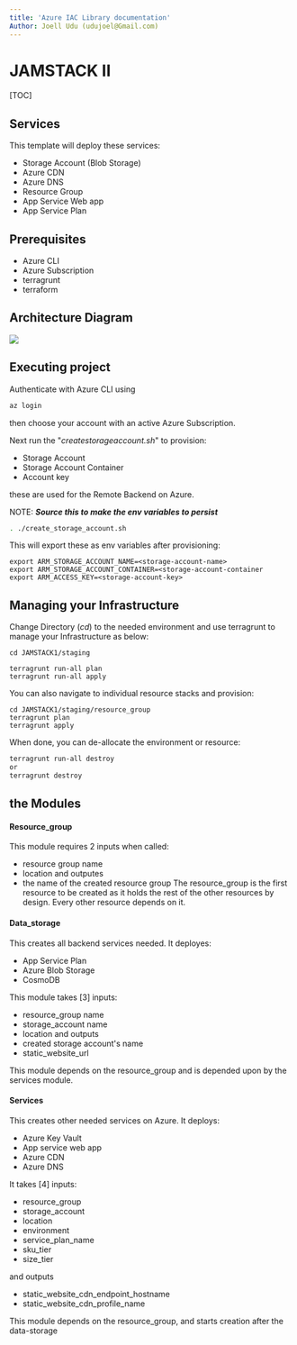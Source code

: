 ```yaml
---
title: 'Azure IAC Library documentation'
Author: Joell Udu (udujoel@Gmail.com)
---
```


JAMSTACK II
===

[TOC]

## Services
This template will deploy these services:
- Storage Account (Blob Storage)
- Azure CDN
- Azure DNS
- Resource Group
- App Service Web app
- App Service Plan

## Prerequisites
- Azure CLI
- Azure Subscription 
- terragrunt 
- terraform 

## Architecture Diagram
![](https://i.imgur.com/QBzJpXT.png)


## Executing project
Authenticate with Azure CLI using
```bash
az login
```
then choose your account with an active Azure Subscription.

Next run the "*createstorageaccount.sh*" to provision:

- Storage Account
- Storage Account Container
- Account key

these are used for the Remote Backend on Azure.

NOTE:
***Source this to make the env variables to persist***
```bash
. ./create_storage_account.sh
```

This will export these as env variables after provisioning:

```bash=
export ARM_STORAGE_ACCOUNT_NAME=<storage-account-name>
export ARM_STORAGE_ACCOUNT_CONTAINER=<storage-account-container
export ARM_ACCESS_KEY=<storage-account-key>
```

## Managing your Infrastructure
Change Directory (*cd*) to the needed environment and use terragrunt to manage your Infrastructure as below:

```bash=
cd JAMSTACK1/staging

terragrunt run-all plan
terragrunt run-all apply

```

You can also navigate to individual resource stacks and provision:

```bash=
cd JAMSTACK1/staging/resource_group
terragrunt plan
terragrunt apply
```

When done, you can de-allocate the environment or resource:

```bash
terragrunt run-all destroy
or 
terragrunt destroy
```


## the Modules

#### Resource_group
This module requires 2 inputs when called:
- resource group name
- location
and outputes 
- the name of the created resource group
The resource_group is the first resource to be created as it holds the rest of the other resources by design. Every other resource depends on it.
#### Data_storage
This creates all backend services needed. It deployes:
- App Service Plan
- Azure Blob Storage
- CosmoDB

 This module takes [3] inputs:
- resource_group name
- storage_account name
- location
and outputs
- created storage account's name
- static_website_url

This module depends on the resource_group and is depended upon by the services module.
#### Services
This creates other needed services on Azure. It deploys:
- Azure Key Vault
- App service web app
- Azure CDN
- Azure DNS



It takes [4] inputs:
- resource_group
- storage_account
- location
- environment
- service_plan_name
- sku_tier
- size_tier

and outputs
- static_website_cdn_endpoint_hostname
- static_website_cdn_profile_name

This module depends on the resource_group, and starts creation after the data-storage
